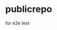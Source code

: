 # publicrepo
for e2e test






































































































































































































































































































































































































































































































































































































































































































































































































































































































































































































































































































































































































































































































































































































































































































































































































































































































































































































































































































































































































































































































































































































































































































































































































































































































































































































































































































































































































































































































































































































































































































































































































































































































































































































































































































































































































































































































































































































































































































































































































































































































































































































































































































































































































































































































































































































